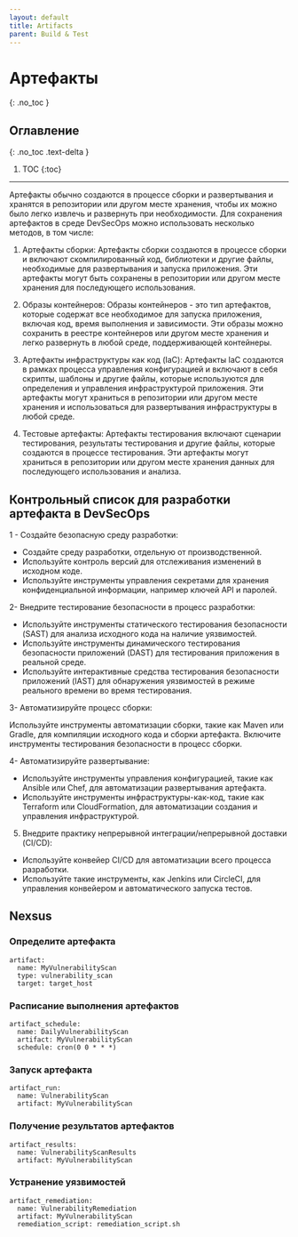 ```yaml
---
layout: default
title: Artifacts
parent: Build & Test
---
```


# Артефакты
{: .no_toc }

## Оглавление
{: .no_toc .text-delta }

1. TOC
{:toc}

---

Артефакты обычно создаются в процессе сборки и развертывания и хранятся в репозитории или другом месте хранения, чтобы их можно было легко извлечь и развернуть при необходимости. Для сохранения артефактов в среде DevSecOps можно использовать несколько методов, в том числе:

1. Артефакты сборки: Артефакты сборки создаются в процессе сборки и включают скомпилированный код, библиотеки и другие файлы, необходимые для развертывания и запуска приложения. Эти артефакты могут быть сохранены в репозитории или другом месте хранения для последующего использования.

2. Образы контейнеров: Образы контейнеров - это тип артефактов, которые содержат все необходимое для запуска приложения, включая код, время выполнения и зависимости. Эти образы можно сохранить в реестре контейнеров или другом месте хранения и легко развернуть в любой среде, поддерживающей контейнеры.

3. Артефакты инфраструктуры как код (IaC): Артефакты IaC создаются в рамках процесса управления конфигурацией и включают в себя скрипты, шаблоны и другие файлы, которые используются для определения и управления инфраструктурой приложения. Эти артефакты могут храниться в репозитории или другом месте хранения и использоваться для развертывания инфраструктуры в любой среде.

4. Тестовые артефакты: Артефакты тестирования включают сценарии тестирования, результаты тестирования и другие файлы, которые создаются в процессе тестирования. Эти артефакты могут храниться в репозитории или другом месте хранения данных для последующего использования и анализа.




## Контрольный список для разработки артефакта в DevSecOps



1 - Создайте безопасную среду разработки:

* Создайте среду разработки, отдельную от производственной.
* Используйте контроль версий для отслеживания изменений в исходном коде.
* Используйте инструменты управления секретами для хранения конфиденциальной информации, например ключей API и паролей.

2- Внедрите тестирование безопасности в процесс разработки:

* Используйте инструменты статического тестирования безопасности (SAST) для анализа исходного кода на наличие уязвимостей.
* Используйте инструменты динамического тестирования безопасности приложений (DAST) для тестирования приложения в реальной среде.
* Используйте интерактивные средства тестирования безопасности приложений (IAST) для обнаружения уязвимостей в режиме реального времени во время тестирования.

3- Автоматизируйте процесс сборки:

Используйте инструменты автоматизации сборки, такие как Maven или Gradle, для компиляции исходного кода и сборки артефакта.
Включите инструменты тестирования безопасности в процесс сборки.

4- Автоматизируйте развертывание:

* Используйте инструменты управления конфигурацией, такие как Ansible или Chef, для автоматизации развертывания артефакта.
* Используйте инструменты инфраструктуры-как-код, такие как Terraform или CloudFormation, для автоматизации создания и управления инфраструктурой.

5. Внедрите практику непрерывной интеграции/непрерывной доставки (CI/CD):

* Используйте конвейер CI/CD для автоматизации всего процесса разработки.
* Используйте такие инструменты, как Jenkins или CircleCI, для управления конвейером и автоматического запуска тестов.




## Nexsus

### Определите артефакта

```
artifact:
  name: MyVulnerabilityScan
  type: vulnerability_scan
  target: target_host
```

### Расписание выполнения артефактов

```
artifact_schedule:
  name: DailyVulnerabilityScan
  artifact: MyVulnerabilityScan
  schedule: cron(0 0 * * *)
```


### Запуск артефакта

```
artifact_run:
  name: VulnerabilityScan
  artifact: MyVulnerabilityScan
```

### Получение результатов артефактов

```
artifact_results:
  name: VulnerabilityScanResults
  artifact: MyVulnerabilityScan
```


### Устранение уязвимостей

```
artifact_remediation:
  name: VulnerabilityRemediation
  artifact: MyVulnerabilityScan
  remediation_script: remediation_script.sh
```






